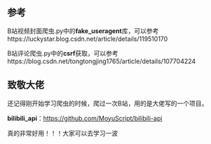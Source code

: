 ## 参考
B站视频封面爬虫.py中的**fake_useragent**库，可以参考https://luckystar.blog.csdn.net/article/details/119510170

B站评论爬虫.py中的**csrf**获取，可以参考https://blog.csdn.net/tongtongjing1765/article/details/107704224

## 致敬大佬
还记得刚开始学习爬虫的时候，爬过一次B站，用的是大佬写的一个项目。

**bilibili_api**：https://github.com/MoyuScript/bilibili-api

真的非常好用！！！大家可以去学习一波